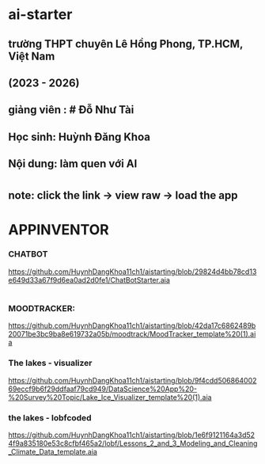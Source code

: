 # ai-starter
## trường THPT chuyên Lê Hồng Phong, TP.HCM, Việt Nam
## (2023 - 2026)
## giảng viên : # Đỗ Như Tài
## Học sinh: Huỳnh Đăng Khoa
## Nội dung: làm quen với AI
#
## note: click the link -> view raw -> load the app
# APPINVENTOR
### CHATBOT 
https://github.com/HuynhDangKhoa11ch1/aistarting/blob/29824d4bb78cd13e649d33a67f9d6ea0ad2d0fe1/ChatBotStarter.aia
#
### MOODTRACKER:
https://github.com/HuynhDangKhoa11ch1/aistarting/blob/42da17c6862489b20071be3bc9ba8e619732a05b/moodtrack/MoodTracker_template%20(1).aia
### The lakes - visualizer
https://github.com/HuynhDangKhoa11ch1/aistarting/blob/9f4cdd50686400269eccf9b6f29ddfaaf79cd949/DataScience%20App%20-%20Survey%20Topic/Lake_Ice_Visualizer_template%20(1).aia
### the lakes - lobfcoded
https://github.com/HuynhDangKhoa11ch1/aistarting/blob/1e6f9121164a3d524f9a835180e53c8cfbf465a2/lobf/Lessons_2_and_3_Modeling_and_Cleaning_Climate_Data_template.aia
